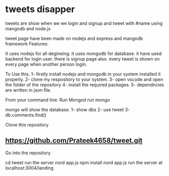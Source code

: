 # tweets disapper
tweets are show when we we login and signup and tweet with #name using mangodb and node.js


tweet page have been made on nodejs and express and mangodb framework
Features:

It uses nodejs for all degineing.
it uses mongodb for database.
it have used backend for login user.
there is signup page also.
every tweet is shown on every page when another person login.

To Use this.
1- firstly install nodejs and mongodb in your system installed it properly.
2- clone my respository to your system.
3- open vscode and open the folder of the repository
4- install the required packages.
5- dependncies are written in json file.


From your command line:
Run Mongod 
run mongo

mongo will show the database.
1- show dbs
2- use tweet
3- db.comments.find()

Clone this repository

## https://github.com/Prateek4658/tweet.git
Go into the repository

cd tweet
run the server nord app.js
npm install
nord app.js
run the server at localhost:3004/landing
